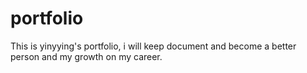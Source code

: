 # portfolio
This is yinyying's portfolio, i will keep document and become a better person and my growth on my career.
